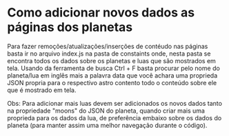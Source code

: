 # Como adicionar novos dados as páginas dos planetas

Para fazer remoções/atualizações/inserções de contéudo nas páginas
basta ir no arquivo index.js na pasta de constaints onde, nesta pasta
se encontra todos os dados sobre os planetas e luas que são mostrados
em tela. Usando da ferramenta de busca Ctrl + F basta procurar pelo 
nome do planeta/lua em inglês mais a palavra data que você achara uma 
proprieda JSON propria para o respectivo astro contento todo o conteúdo
sobre ele que é mostrado em tela.

Obs: Para adicionar mais luas devem ser adicionados os novos dados tanto 
na propriedade "moons" do JSON do planeta, quando criar mais uma proprieda
para os dados da lua, de preferência embaixo sobre os dados do planeta (para
manter assim uma melhor navegação durante o código).
